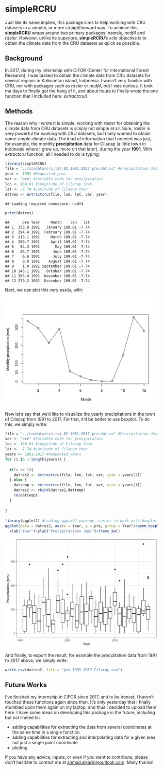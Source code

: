 simpleRCRU
================

Just like its name implies, this package aims to help working with CRU
datasets in a simpler, or more straightforward way. To achieve this,
**simpleRCRU** wraps around two primary packages: namely, *ncdf4* and
*raster*. However, unlike its superiors, **simpleRCRU**’s sole objective
is to obtain the climate data from the CRU datasets as quick as
possible.

## Background

In 2017, during my internship with CIFOR (Center for International
Forest Research), I was tasked to obtain the climate data from CRU
datasets for several regions in Kalimantan island, Indonesia. I wasn’t
very familiar with CRU, nor with packages such as *raster* or *ncdf4*,
but I was curious. It took me days to finally got the hang of it, and
about hours to finally wrote the one function that I included here:
*extractcru()*.

## Methods

The reason why I wrote it is simple: working with *raster* for obtaining
the climate data from CRU datasets is simply not simple at all. Sure,
*raster* is very powerful for working with CRU datasets, but I only
wanted to obtain some simple climate data. The kind of information that
I needed was just, for example, the monthly **precipitation** data for
Cilacap (a little town in Indonesia where I grew up, more on that
later), during the year **1991**. With *extractcru* function, all I
needed to do is typing:

``` r
library(simpleRCRU)
file = "../crudata/cru_ts4.02.1901.2017.pre.dat.nc" #Precipitation dataset from CRU
year <- 1991 #Requested year
var <- "pre" #Variable code for precipitation
lon <- 109.01 #Longitude of Cilacap town
lat <- -7.74 #Latitude of Cilacap town
datres <- extractcru(file, lon, lat, var, year)
```

    ## Loading required namespace: ncdf4

``` r
print(datres)
```

    ##      pre Year     Month    lon   lat
    ## 1  333.9 1991   January 109.01 -7.74
    ## 2  294.4 1991  February 109.01 -7.74
    ## 3  213.1 1991     March 109.01 -7.74
    ## 4  290.7 1991     April 109.01 -7.74
    ## 5   54.3 1991       May 109.01 -7.74
    ## 6   26.7 1991      June 109.01 -7.74
    ## 7    6.6 1991      July 109.01 -7.74
    ## 8    0.0 1991    August 109.01 -7.74
    ## 9    1.0 1991 September 109.01 -7.74
    ## 10 143.1 1991   October 109.01 -7.74
    ## 11 355.4 1991  November 109.01 -7.74
    ## 12 279.2 1991  December 109.01 -7.74

Next, we can plot this very easily, with:

![](README_files/figure-gfm/pressure-1.png)<!-- -->

Now let’s say that we’d like to visualize the yearly precipitations in
the town of Cilacap from 1991 to 2017. For that, it’d be better to use
boxplot. To do this, we simply write:

``` r
file = "../crudata/cru_ts4.02.1901.2017.pre.dat.nc" #Precipitation dataset from CRU
var <- "pre" #Variable code for precipitation
lon <- 109.01 #Longitude of Cilacap town
lat <- -7.74 #Latitude of Cilacap town
years <- 1991:2017 #Requested years
for (i in 1:length(years)) {
  
  if(i == 1){
    datres2 <- extractcru(file, lon, lat, var, year = years[1])
  } else {
    dattemp <- extractcru(file, lon, lat, var, year = years[i])
    datres2 <- rbind(datres2,dattemp)
    rm(dattemp)
  }
  
}

library(ggplot2) #Loading ggplot2 package, easier to work with boxplot
ggplot(data = datres2, aes(x = Year, y = pre, group = Year))+geom_boxplot()+
  xlab("Year")+ylab("Precipitations (mm)")+theme_bw()
```

![](README_files/figure-gfm/unnamed-chunk-1-1.png)<!-- -->

And finally, to export the result, for example the precipitation data
from 1991 to 2017 above, we simply write:

``` r
write.csv(datres2, file = "pre_1991_2017_Cilacap.csv")
```

## Future Works

I’ve finished my internship in CIFOR since 2017, and to be honest, I
haven’t touched these functions again since then. It’s only yesterday
that I finally stumbled upon them again on my laptop, and thus I decided
to upload them here. I have some ideas on developing this package in the
future, including but not limited to:

  - adding capabilities for extracting the data from several coordinates
    at the same time in a single function
  - adding capabilities for extracting and interpolating data for a
    given area, not just a single point coordinate
  - plotting

If you have any advice, inputs, or even if you want to contribute,
please don’t hesitate to contact me at <ahmad.alkadri@outlook.com>. Many
thanks\!
